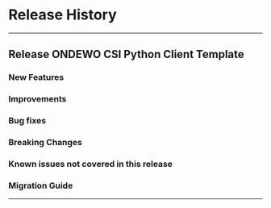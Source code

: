 # Release History
*****************

## Release ONDEWO CSI Python Client Template

### New Features

### Improvements

### Bug fixes

### Breaking Changes

### Known issues not covered in this release

### Migration Guide

*****************
